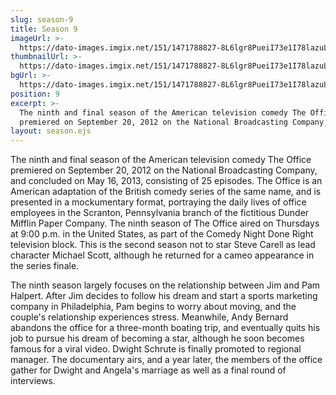 ```yaml
---
slug: season-9
title: Season 9
imageUrl: >-
  https://dato-images.imgix.net/151/1471788827-8L6lgr8PueiI73e1I78lazuLt5i.jpg?auto=compress%2Cformat&ch=DPR%2CWidth&w=400
thumbnailUrl: >-
  https://dato-images.imgix.net/151/1471788827-8L6lgr8PueiI73e1I78lazuLt5i.jpg?auto=compress%2Cformat&ch=DPR%2CWidth&h=300
bgUrl: >-
  https://dato-images.imgix.net/151/1471788827-8L6lgr8PueiI73e1I78lazuLt5i.jpg?auto=compress%2Cformat&ch=DPR%2CWidth&w=5
position: 9
excerpt: >-
  The ninth and final season of the American television comedy The Office
  premiered on September 20, 2012 on the National Broadcasting Company, and…
layout: season.ejs
---
```


The ninth and final season of the American television comedy The Office premiered on September 20, 2012 on the National Broadcasting Company, and concluded on May 16, 2013, consisting of 25 episodes. The Office is an American adaptation of the British comedy series of the same name, and is presented in a mockumentary format, portraying the daily lives of office employees in the Scranton, Pennsylvania branch of the fictitious Dunder Mifflin Paper Company. The ninth season of The Office aired on Thursdays at 9:00 p.m. in the United States, as part of the Comedy Night Done Right television block. This is the second season not to star Steve Carell as lead character Michael Scott, although he returned for a cameo appearance in the series finale.

The ninth season largely focuses on the relationship between Jim and Pam Halpert. After Jim decides to follow his dream and start a sports marketing company in Philadelphia, Pam begins to worry about moving, and the couple's relationship experiences stress. Meanwhile, Andy Bernard abandons the office for a three-month boating trip, and eventually quits his job to pursue his dream of becoming a star, although he soon becomes famous for a viral video. Dwight Schrute is finally promoted to regional manager. The documentary airs, and a year later, the members of the office gather for Dwight and Angela's marriage as well as a final round of interviews.
